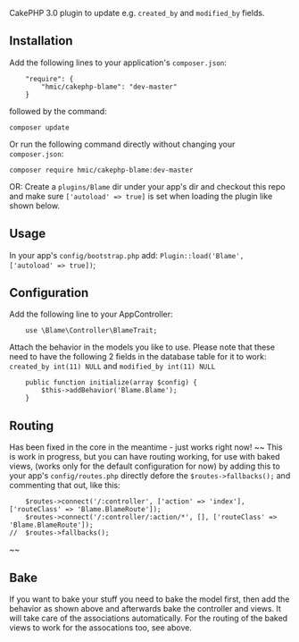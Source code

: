 
CakePHP 3.0 plugin to update e.g. `created_by` and `modified_by` fields.

## Installation

Add the following lines to your application's `composer.json`:

```
    "require": {
        "hmic/cakephp-blame": "dev-master"
    }
```

followed by the command:

`composer update`

Or run the following command directly without changing your `composer.json`:

`composer require hmic/cakephp-blame:dev-master`

OR:
Create a `plugins/Blame` dir under your app's dir and checkout this repo
and make sure `['autoload' => true]` is set when loading the plugin like shown below.

## Usage

In your app's `config/bootstrap.php` add: `Plugin::load('Blame', ['autoload' => true])`;

## Configuration

Add the following line to your AppController:

```
    use \Blame\Controller\BlameTrait;
```

Attach the behavior in the models you like to use.
Please note that these need to have the following 2 fields in the database table for it to work:
`created_by int(11) NULL` and `modified_by int(11) NULL`

```
    public function initialize(array $config) {
        $this->addBehavior('Blame.Blame');
    }
```

## Routing
Has been fixed in the core in the meantime - just works right now!
~~
This is work in progress, but you can have routing working, for use with baked views,
(works only for the default configuration for now) by adding this to your app's
`config/routes.php` directly defore the `$routes->fallbacks();` and commenting that out,
like this:

```
 	$routes->connect('/:controller', ['action' => 'index'], ['routeClass' => 'Blame.BlameRoute']);
 	$routes->connect('/:controller/:action/*', [], ['routeClass' => 'Blame.BlameRoute']);
//	$routes->fallbacks();
```
~~
## Bake
If you want to bake your stuff you need to bake the model first, then add the behavior as shown
above and afterwards bake the controller and views. It will take care of the associations
automatically. For the routing of the baked views to work for the assocations too, see above.
